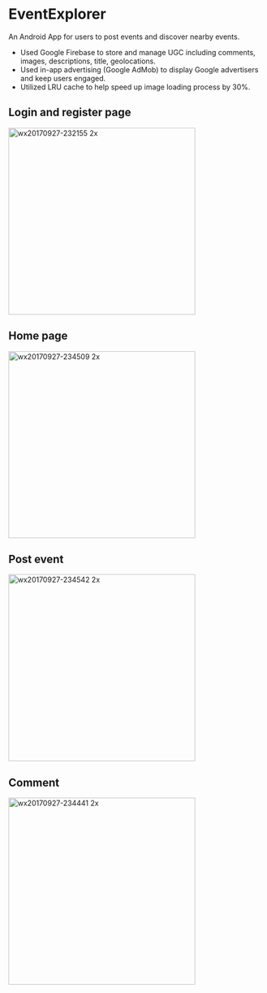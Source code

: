 # EventExplorer

An Android App for users to post events and discover nearby events.
- Used Google Firebase to store and manage UGC including comments, images, descriptions, title, geolocations.
-	Used in-app advertising (Google AdMob) to display Google advertisers and keep users engaged. 
-	Utilized LRU cache to help speed up image loading process by 30%.

## Login and register page
<img width="368" alt="wx20170927-232155 2x" src="https://user-images.githubusercontent.com/12237126/30953308-1d0f7280-a3e0-11e7-819b-c7cdf6e960ae.png">

## Home page
<img width="368" alt="wx20170927-234509 2x" src="https://user-images.githubusercontent.com/12237126/30953305-1cf31bc6-a3e0-11e7-9dba-ac3975a91070.png">

## Post event
<img width="368" alt="wx20170927-234542 2x" src="https://user-images.githubusercontent.com/12237126/30953306-1d083600-a3e0-11e7-9099-0977b1a413fe.png">

## Comment
<img width="368" alt="wx20170927-234441 2x" src="https://user-images.githubusercontent.com/12237126/30953307-1d0e919e-a3e0-11e7-8d28-7a1fdc462027.png">
